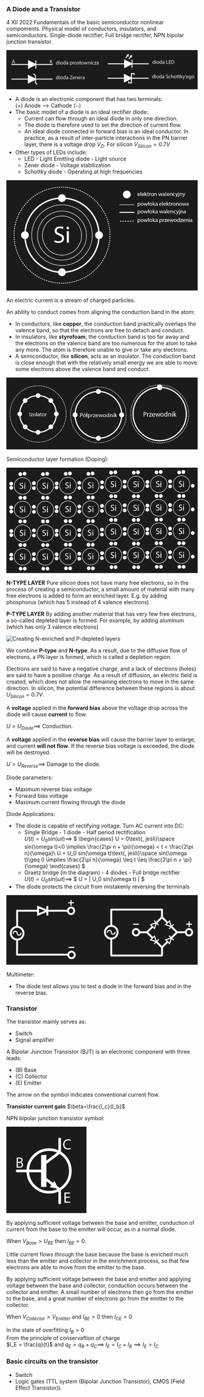 ### A Diode and a Transistor
4 XII 2022
Fundamentals of the basic semiconductor nonlinear compoments. Physical model of conductors, insulators, and semiconductors. Single-diode rectifier, Full bridge rectifer, NPN bipolar junction transistor. 

![Semiconductor diode types](rw.3.elektronika.dioda.tranzystor.1.png)

- A diode is an electronic component that has two terminals:<br/>
    $(+)$ Anode --> Cathode $(-)$
- The basic model of a diode is an ideal rectifier diode:<br/>
    - Current can flow through an ideal diode in only one direction.
    - The diode is therefore used to set the direction of current flow.
    - An ideal diode connected in forward bias is an ideal conductor. In practice, as a result of inter-particle interactions in the PN barrier layer, there is a voltage drop $V_D$. For silicon $V_{Silicon}=0.7V$
- Other types of LEDs include:
    - LED - Light Emitting diode - Light source
    - Zener diode - Voltage stabilization
    - Schottky diode - Operating at high frequencies

![Electron shells of the silicon atom](rw.3.elektronika.dioda.tranzystor.2.png)

An electric current is a stream of charged particles.

An ability to conduct comes from aligning the conduction band in the atom:
- In conductors, like **copper**, the conduction band practically overlaps the valence band, so that the electrons are free to detach and conduct.
- In insulators, like **styrofoam**, the conduction band is too far away and the electrons on the valence band are too numerous for the atom to take any more. The atom is therefore unable to give or take any electrons.
- A semiconductor, like **silicon**, acts as an insulator. The conduction band is close enough that with the relatively small energy we are able to move some electrons above the valence band and conduct.

![Differences in the electron shells of substances](rw.3.elektronika.dioda.tranzystor.3.png)

Semiconductor layer formation (Doping):

![Crystal structure of the silicon atom](rw.3.elektronika.dioda.tranzystor.4.png)

**N-TYPE LAYER** Pure silicon does not have many free electrons, so in the process of creating a semiconductor, a small amount of material with many free electrons is added to form an enriched layer. E.g. by adding phosphorus (which has 5 instead of 4 valence electrons)

**P-TYPE LAYER** By adding another material that has very few free electrons, a so-called depleted layer is formed. For example, by adding aluminum (which has only 3 valence electrons)

![Creating N-enriched and P-depleted layers](rw.3.electronics.diode.transistor.5.png)

We combine **P-type** and **N-type**. As a result, due to the diffusive flow of electrons, a PN layer is formed, which is called a depletion region.

Electrons are said to have a negative charge, and a lack of electrons (holes) are said to have a positive charge. As a result of diffusion, an electric field is created, which does not allow the remaining electrons to move in the same direction. In silicon, the potential difference between these regions is about $U_{Silicon}=0.7V$.

A **voltage** applied in the **forward bias** above the voltage drop across the diode will cause **current** to flow.

$U>U_{Diode}\implies$ Conduction.<br>

A **voltage** applied in the **reverse bias** will cause the barrier layer to enlarge, and current **will not flow**.
If the reverse bias voltage is exceeded, the diode will be destroyed.

$U>U_{Reverse}\implies$ Damage to the diode. 

Diode parameters:
- Maximum reverse bias voltage
- Forward bias voltage
- Maximum current flowing through the diode

Diode Applications:
- The diode is capable of rectifying voltage. Turn AC current into DC:
    - Single Bridge - 1 diode - Half period rectification<br/>
    $U(t) = U_0 sin(\omega t)\implies$
    $
    \begin{cases}
    U = 0\text{, jeśli}\space sin(\omega t)<0 \implies \frac{2\pi n + \pi}{\omega} < t < \frac{2\pi n}{\omega}\\
    U = U_0 sin(\omega t)\text{, jeśli}\space sin(\omega t)\geq 0 \implies \frac{2\pi n}{\omega} \leq t \leq \frac{2\pi n + \pi}{\omega}
    \end{cases}
    $
    - Graetz bridge (in the diagram) - 4 diodes - Full bridge rectifier<br/>
    $U(t) = U_0 sin(\omega t)\implies$
    $
    U = | U_0 sin(\omega t) |
    $
- The diode protects the circuit from mistakenly reversing the terminals

![Rectifier bridges](rw.3.elektronika.dioda.tranzystor.6.png)

Multimeter:
- The diode test allows you to test a diode in the forward bias and in the reverse bias.

### Transistor

The transistor mainly serves as:
- Switch
- Signal amplifier

A Bipolar Junction Transistor (BJT) is an electronic component with three leads:
- (B) Base
- (C) Collector
- (E) Emitter

The arrow on the symbol indicates conventional current flow.

**Transistor current gain**
$\beta=\frac{I_c}{I_b}$

NPN bipolar junction transistor symbol:

![N-Type BJT](rw.3.elektronika.dioda.tranzystor.7.png)

By applying sufficient voltage between the base and emitter, conduction of current from the base to the emitter will occur, as in a normal diode.<br/>

When $V_{Base}>U_{BE}$ then $I_{BE}>0$. 

Little current flows through the base because the base is enriched much less than the emitter and collector in the enrichment process, so that few electrons are able to move from the emitter to the base.

By applying sufficient voltage between the base and emitter and applying voltage between the base and collector, conduction occurs between the collector and emitter. A small number of electrons then go from the emitter to the base, and a great number of electrons go from the emitter to the collector.

When $V_{Collector}>V_{Emitter}$ and $I_{BE}>0$ then $I_{CE}>0$

In the state of overfitting $I_B>0$<br/>
From the principle of conservaftion of charge<br/>
$I_E = \frac{q}{t}$ and $q_E=q_B+q_C\implies$
$I_E = I_C + I_B \implies I_E>I_C$

### Basic circuits on the transistor

- Switch
- Logic gates (TTL system (Bipolar Junction Transistor), CMOS (Field Effect Transistor)).